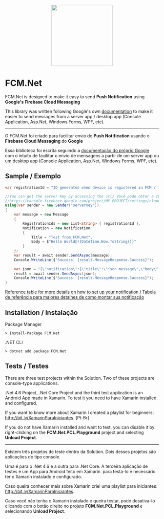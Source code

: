 <p align="center">
  <img src="https://raw.githubusercontent.com/angelobelchior/FCM.Net/master/FCM.Firebase.Net.png" width="200">
</p>


# FCM.Net
FCM.Net is designed to make it easy to send **Push Notification** using **Google's Firebase Cloud Messaging**

This library was written following Google's own [documentation](https://firebase.google.com/docs/cloud-messaging/) to make it easier to send messages from a server app / desktop app (Console Application, Asp.Net, Windows Forms, WPF, etc).

---

O FCM.Net foi criado para facilitar envio de **Push Notification** usando o **Firebase Cloud Messaging** do **Google**

Essa biblioteca foi escrita seguindo a [documentação do próprio Google](https://firebase.google.com/docs/cloud-messaging/) com o intuito de facilitar o envio de mensagens a partir de um server app ou um desktop app (Console Application, Asp.Net, Windows Forms, WPF, etc).

## Sample / Exemplo

```csharp
var registrationId = "ID generated when device is registered in FCM / ID gerado quando o device é registrado no FCM";

//You can get the server Key by accessing the url/ Você pode obter a chave do servidor acessando a url 
//https://console.firebase.google.com/project/MY_PROJECT/settings/cloudmessaging";
using(var sender = new Sender("serverKey"))
{
    var message = new Message
    {
        RegistrationIds = new List<string> { registrationId },
        Notification = new Notification
        {
            Title = "Test from FCM.Net",
            Body = $"Hello World@!{DateTime.Now.ToString()}"
        }
    };
    var result = await sender.SendAsync(message);
    Console.WriteLine($"Success: {result.MessageResponse.Success}");
        
    var json = "{\"notification\":{\"title\":\"json message\",\"body\":\"works like a charm!\"},\"to\":\"" + registrationId + "\"}";
    result = await sender.SendAsync(json);
    Console.WriteLine($"Success: {result.MessageResponse.Success}");
}
```

[Reference table for more details on how to set up your notification / Tabela de referência para maiores detalhes de como montar sua notificação](https://firebase.google.com/docs/cloud-messaging/http-server-ref#table1)

## Installation / Instalação
Package Manager
```
> Install-Package FCM.Net
```

.NET CLI
```
> dotnet add package FCM.Net
```

## Tests / Testes
There are three test projects within the Solution. Two of these projects are console-type applications.

.Net 4.6 Project, .Net Core Project and the third test application is an Android App made in Xamarin. To test it you need to have Xamarin installed and configured.

If you want to know more about Xamarin I created a playlist for beginners: http://bit.ly/XamarinParaIniciantes. [Pt-Br]

If you do not have Xamarin installed and want to test, you can disable it by right-clicking on the **FCM.Net.PCL.Playground** project and selecting **Unload Project**.

------

Existem três projetos de teste dentro da Solution. Dois desses projetos são aplicações do tipo console. 

Uma é para o .Net 4.6 e a outra para .Net Core. A terceira aplicação de testes é um App para Android feito em Xamarin. para testa-lo é necessário ter o Xamarin instalado e configurado. 

Caso queira conhecer mais sobre Xamarin criei uma playlist para iniciantes: http://bit.ly/XamarinParaIniciantes. 

Caso você não tenha o Xamarin instalado e queira testar, pode desativa-lo clicando com o botão direito no projeto **FCM.Net.PCL.Playground** e selecionando **Unload Project**.
